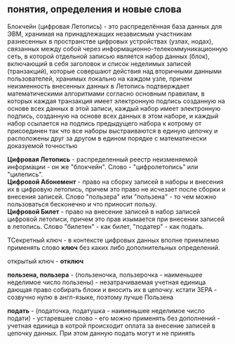 ## понятия, определения и новые слова

Блокчейн (цифровая Летопись) - это распределённая база данных для ЭВМ, хранимая на принадлежащих независмым участникам разнесенных в пространстве цифровых устройствах (узлах, нодах), связанных между собой через информационно-телекоммуникационную сеть, в которой отдельной записью является набор данных (блок), включающий в себя заголовок и список неделимых записей (транзакций), которые совершают действия над вторичными данными пользователей, хранимых локально на каждом узле, причем неизменность внесенных данных в Летопись подтверждает математическими алгоритмами согласно основным правилам, в которых каждая транзакция имеет электронную подпись созданную на основе всех данных в этой записи, каждый набор имеет электронную подпись, созданную на основе всех данных в этом наборе, и каждый набор ссылается на подпись предыдущего набора к котрому от присоединен так что все наборы выстраиваются в единую цепочку и расположены друг за другом в едином порядке с математически доказуемой точностью 

**Цифровая Летопись** - распределенный реестр неизменяемой информации - он же "блокчейн". Слово - "цифролетопись" или "цилепись".  
**Цифровой Абонемент** - право на сборку записей в наборы и внесения их в цифровую летопись, причем это право не исчезает после сборки и внесения записей. Слово "пользера" или "пользена" - то чем можно пользоваться бесконечно и что приносит пользу.  
**Цифровой Билет** - право на внесение записей в набор записей цифровой летописи, причем это прав изымается при внесении записей в летопись. Слово "билетен" - как билет, "податер" - как подать.  

ТСекретный ключ - в контексте цифровых данных вполне приемлемо применять слово **ключ** без каких либо дополнительных определений.

открытый ключ - **отключ**

**пользена, пользера** - (пользеночка, пользерочка - наименьшее неделимое число пользены) - незатрачиваемая учетная единица дающая право собирать блоки и вносить их в цепочку. кстати ЗЕРА - созвучно нулю в англ-языке, поэтому лучше Пользена

**подать** - (податочка, податушка - наименьшее неделимое число подати) - устаревшее слово - его можно применять без дополнений - учетная единица в котрой происходит оплата за внесение записей в цепочку данных. При этом данную подать могут и не принять
